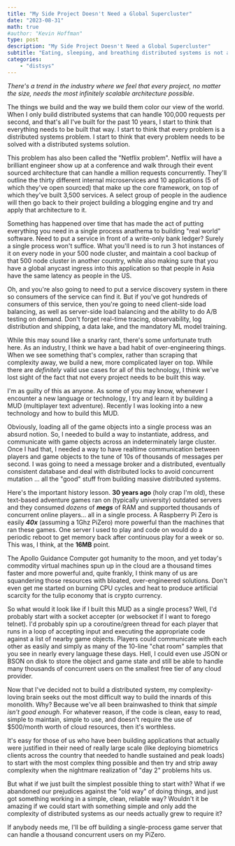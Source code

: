 ```yaml
---
title: "My Side Project Doesn't Need a Global Supercluster"
date: "2023-08-31"
math: true
#author: "Kevin Hoffman"
type: post
description: "My Side Project Doesn't Need a Global Supercluster"
subtitle: "Eating, sleeping, and breathing distributed systems is not always a good thing."
categories: 
    - "distsys"
---
```

_There's a trend in the industry where we feel that every project, no matter the size, needs the most infinitely scalable architecture possible_.

<!--more-->

The things we build and the way we build them color our view of the world. When I only build distributed systems that can handle 100,000 requests per second, and that's all I've built for the past 10 years, I start to think that everything needs to be built that way. I start to think that every problem is a distributed systems problem. I start to think that every problem needs to be solved with a distributed systems solution.

This problem has also been called the "Netflix problem". Netflix will have a brilliant engineer show up at a conference and walk through their event sourced architecture that can handle a million requests concurrently. They'll outline the thirty different internal microservices and 10 applications (5 of which they've open sourced) that make up the core framework, on top of which they've built 3,500 services. A select group of people in the audience will then go back to their project building a blogging engine and try and apply that architecture to it.

Something has happened over time that has made the act of putting everything you need in a single process anathema to building "real world" software. Need to put a service in front of a write-only bank ledger? Surely a single process won't suffice. What you'll need is to run 3 hot instances of it on every node in your 500 node cluster, and maintain a cool backup of that 500 node cluster in another country, while also making sure that you have a global anycast ingress into this application so that people in Asia have the same latency as people in the US.

Oh, and you're also going to need to put a service discovery system in there so consumers of the service can find it. But if you've got hundreds of consumers of this service, then you're going to need client-side load balancing, as well as server-side load balancing and the ability to do A/B testing on demand. Don't forget real-time tracing, observability, log distribution and shipping, a data lake, and the mandatory ML model training.

While this may sound like a snarky rant, there's some unfortunate truth here. As an industry, I think we have a bad habit of over-engineering things. When we see something that's complex, rather than scraping that complexity away, we build a new, more complicated layer on top. While there are _definitely_ valid use cases for all of this technology, I think we've lost sight of the fact that not every project needs to be built this way.

I'm as guilty of this as anyone. As some of you may know, whenever I encounter a new language or technology, I try and learn it by building a MUD (multiplayer text adventure). Recently I was looking into a new technology and how to build this MUD.

Obviously, loading all of the game objects into a single process was an absurd notion. So, I needed to build a way to instantiate, address, and communicate with game objects across an indeterminately large cluster. Once I had that, I needed a way to have realtime communication between players and game objects to the tune of 10s of thousands of messages per second. I was going to need a message broker and a distributed, eventually consistent database and deal with distributed locks to avoid concurrent mutation ... all the "good" stuff from building massive distributed systems.

Here's the important history lesson. **30 years ago** (holy crap I'm old), these text-based adventure games ran on (typically university) outdated servers and they consumed _dozens_ of _**megs**_ of RAM and supported thousands of concurrent online players... all in a single process. A Raspberry Pi Zero is easily _**40x**_ (assuming a 1Ghz PiZero) more powerful than the machines that ran these games. One server I used to play and code on would do a periodic reboot to get memory back after continuous play for a week or so. This was, I think, at the **16MB** point.

The Apollo Guidance Computer got humanity to the moon, and yet today's commodity virtual machines spun up in the cloud are a thousand times faster and more powerful and, quite frankly, I think many of us are squandering those resources with bloated, over-engineered solutions. Don't even get me started on burning CPU cycles and heat to produce artificial scarcity for the tulip economy that is crypto currency.

So what would it look like if I built this MUD as a single process? Well, I'd probably start with a socket accepter (or websocket if I want to forego telnet). I'd probably spin up a coroutine/green thread for each player that runs in a loop of accepting input and executing the appropriate code against a list of nearby game objects. Players could communicate with each other as easily and simply as many of the 10-line "chat room" samples that you see in nearly every language these days. Hell, I could even use JSON or BSON on disk to store the object and game state and still be able to handle many thousands of concurrent users on the smallest free tier of any cloud provider.

Now that I've decided not to build a distributed system, my complexity-loving brain seeks out the most difficult way to build the innards of this monolith. Why? Because we've all been brainwashed to think that _simple isn't good enough_. For whatever reason, if the code is clean, easy to read, simple to maintain, simple to use, and doesn't require the use of $500/month worth of cloud resources, then it's worthless.

It's easy for those of us who have been building applications that actually were justified in their need of really large scale (like deploying biometrics clients across the country that needed to handle sustained and peak loads) to start with the most complex thing possible and then try and strip away complexity when the nightmare realization of "day 2" problems hits us.

But what if we just built the simplest possible thing to start with? What if we abandoned our prejudices against the "old way" of doing things, and just got something working in a simple, clean, reliable way? Wouldn't it be amazing if we could start with something simple and only add the complexity of distributed systems as our needs actually grew to require it?

If anybody needs me, I'll be off building a single-process game server that can handle a thousand concurrent users on my PiZero.
